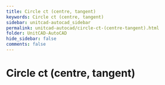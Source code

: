 ```yaml
---
title: Circle ct (centre, tangent)
keywords: Circle ct (centre, tangent)
sidebar: unitcad-autocad_sidebar
permalink: unitcad-autocad/circle-ct-(centre-tangent).html
folder: UnitCAD-AutoCAD
hide_sidebar: false
comments: false
---
```

# Circle ct (centre, tangent)
